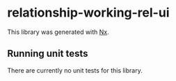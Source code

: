 # relationship-working-rel-ui

This library was generated with [Nx](https://nx.dev).

## Running unit tests

There are currently no unit tests for this library.
